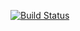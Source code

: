 [![Build Status](https://travis-ci.com/Lucas610/Project110.svg?branch=master)](https://travis-ci.com/Lucas610/Project110)
